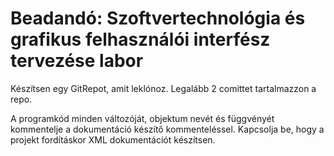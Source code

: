 # Beadandó: Szoftvertechnológia és grafikus felhasználói interfész tervezése labor

Készítsen egy GitRepot, amit leklónoz. Legalább 2 comittet tartalmazzon a repo.

A programkód minden változóját, objektum nevét és függvényét kommentelje a dokumentáció készítő kommenteléssel.
Kapcsolja be, hogy a projekt fordításkor XML dokumentációt készítsen.
